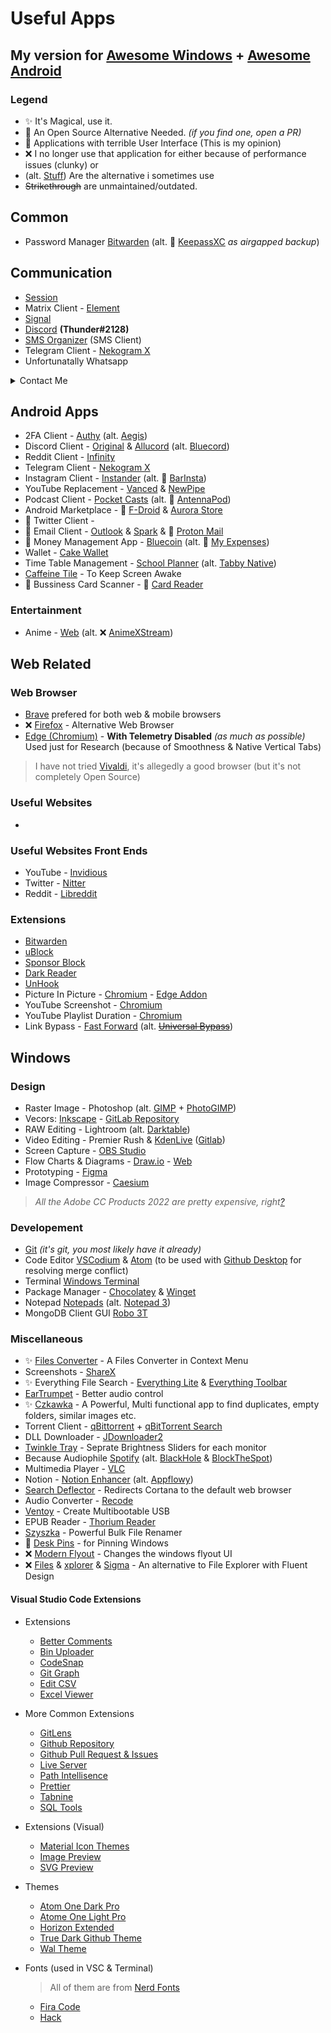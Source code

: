 # Useful Apps


<!-- ## Table of Contents -->

<!-- how the fuck do i add this ? -->
## My version for [Awesome Windows](https://github.com/Awesome-Windows/Awesome) + [Awesome Android](https://github.com/JStumpp/awesome-android)

### Legend 

- ✨ It's Magical, use it.
- 🔸 An Open Source Alternative Needed. *(if you find one, open a PR)*
- 💢 Applications with terrible User Interface (This is my opinion)
- ❌ I no longer use that application for either because of performance issues (clunky) or 
- (alt. [Stuff]()) Are the alternative i sometimes use
- ~~Strikethrough~~ are unmaintained/outdated.

## Common

- Password Manager [Bitwarden](https://bitwarden.com/) (alt. 💢 [KeepassXC](https://keepassxc.org/) *as airgapped backup*) 

## Communication

- [Session](https://getsession.org/)
- Matrix Client - [Element](https://element.io/)
- [Signal](https://signal.org/en/)
- [Discord](https://discord.com/) **(Thunder#2128)**
- [SMS Organizer](https://play.google.com/store/apps/details?id=com.microsoft.android.smsorganizer) (SMS Client)
- Telegram Client - [Nekogram X](https://github.com/NekoX-Dev/NekoX)
- Unfortunatally Whatsapp

<details>
    <summary>Contact Me</summary>
    Session ID: Soon™ 
</details>

## Android Apps

- 2FA Client - [Authy](https://authy.com/) (alt. [Aegis](https://github.com/beemdevelopment/Aegis))
- Discord Client - [Original](https://discord.com/download) & [Allucord](https://github.com/Aliucord/Aliucord) (alt. [Bluecord](https://bluesmods.com/bluecord/))
- Reddit Client - [Infinity](https://github.com/Docile-Alligator/Infinity-For-Reddit)
- Telegram Client - [Nekogram X](https://github.com/NekoX-Dev/NekoX)
- Instagram Client - [Instander](https://thedise.me/instander/) (alt. 💢 [BarInsta](https://github.com/PsyGik/barinsta))
- YouTube Replacement - [Vanced](https://vancedapp.com/) & [NewPipe](https://github.com/TeamNewPipe/NewPipe)
- Podcast Client - [Pocket Casts](https://www.pocketcasts.com/) (alt. 💢 [AntennaPod](https://antennapod.org/))
- Android Marketplace - 💢 [F-Droid](https://f-droid.org/) & [Aurora Store](https://gitlab.com/AuroraOSS/AuroraStore)
- 🔸 Twitter Client - 
- 🔸 Email Client - [Outlook](https://play.google.com/store/apps/details?id=com.microsoft.office.outlook) & [Spark](https://sparkmailapp.com/) & 💢 [Proton Mail](https://protonmail.com/)
- 🔸 Money Management App - [Bluecoin](https://www.bluecoinsapp.com/) (alt. 💢 [My Expenses](https://github.com/mtotschnig/MyExpenses))
- Wallet - [Cake Wallet](https://cakewallet.com/)
- Time Table Management - [School Planner](https://play.google.com/store/apps/details?id=daldev.android.gradehelper) (alt. [Tabby Native](https://github.com/KDani-99/tabby-native))
- [Caffeine Tile](https://f-droid.org/en/packages/info.zwanenburg.caffeinetile/) - To Keep Screen Awake
- 🔸 Bussiness Card Scanner - 💢 [Card Reader](https://github.com/gpadmaku1/card-reader)

### Entertainment
- Anime - [Web](https://github.com/anshumanv/awesome-anime-sources) (alt. ❌ [AnimeXStream](https://github.com/mukul500/AnimeXStream))

## Web Related

### Web Browser

- [Brave](https://brave.com/) prefered for both web & mobile browsers
- ❌ [Firefox](https://firefox.com/) - Alternative Web Browser
- [Edge (Chromium)](https://www.microsoft.com/en-us/edge) - **With Telemetry Disabled** *(as much as possible)* Used just for Research (because of Smoothness & Native Vertical Tabs)
> I have not tried [Vivaldi](https://vivaldi.com/), it's allegedly a good browser (but it's not completely Open Source)

### Useful Websites

- 

### Useful Websites Front Ends

- YouTube - [Invidious](https://github.com/iv-org/invidious)
- Twitter - [Nitter](https://github.com/zedeus/nitter)
- Reddit - [Libreddit](https://github.com/spikecodes/libreddit)

### Extensions

- [Bitwarden](https://bitwarden.com/)
- [uBlock](https://github.com/gorhill/uBlock)
- [Sponsor Block](https://github.com/ajayyy/SponsorBlock)
- [Dark Reader](https://darkreader.org/)
- [UnHook](https://unhook.app/)
- Picture In Picture - [Chromium](https://chrome.google.com/webstore/detail/picture-in-picture-extens/hkgfoiooedgoejojocmhlaklaeopbecg?hl=en) - [Edge Addon](https://microsoftedge.microsoft.com/addons/detail/pictureinpicture-everyw/cmnlinjalaieggoebkmamaphjghpafhn)
- YouTube Screenshot - [Chromium](https://chrome.google.com/webstore/detail/dark-reader/eimadpbcbfnmbkopoojfekhnkhdbieeh?hl=en)
- YouTube Playlist Duration - [Chromium](https://chrome.google.com/webstore/detail/youtube-playlist-duration/pijbakhgmhhadeakaocjfockpndcpobk)
- Link Bypass - [Fast Forward](https://github.com/FastForwardTeam/FastForward) (alt. ~~[Universal Bypass](https://github.com/Sainan/Universal-Bypass)~~)

## Windows  

### Design

- Raster Image - Photoshop (alt. [GIMP](https://www.gimp.org/) + [PhotoGIMP](https://github.com/Diolinux/PhotoGIMP))
- Vecors: [Inkscape](https://inkscape.org/) - [GitLab Repository](https://gitlab.com/inkscape/inkscape)
- RAW Editing - Lightroom (alt. [Darktable](https://www.darktable.org/))
- Video Editing - Premier Rush & [KdenLive](https://kdenlive.org/en/download/) ([Gitlab](https://invent.kde.org/multimedia/kdenlive))
- Screen Capture - [OBS Studio](https://obsproject.com/)
- Flow Charts & Diagrams - [Draw.io](https://github.com/jgraph/drawio) - [Web](https://app.diagrams.net/)
- Prototyping - [Figma](https://www.figma.com/)
- Image Compressor - [Caesium](https://github.com/Lymphatus/caesium-image-compressor)

> *All the Adobe CC Products 2022 are pretty expensive, right[?](https://github.com/ThunderE75/useful-windows-apps/blob/3b6ce09aba9c97dc89c8aaa4e7eacc53bad28722/assets/Adobe-cc-2022.svg)*

### Developement 

- [Git](https://git-scm.com/downloads) *(it's git, you most likely have it already)*
- Code Editor [VSCodium](https://github.com/VSCodium/vscodium) & [Atom](https://github.com/atom/atom) (to be used with [Github Desktop](https://desktop.github.com/) for resolving merge conflict)
- Terminal [Windows Terminal](https://github.com/microsoft/terminal)
- Package Manager - [Chocolatey](https://community.chocolatey.org/) & [Winget](https://github.com/microsoft/winget-cli)
- Notepad [Notepads](https://github.com/JasonStein/Notepads) (alt. [Notepad 3](https://github.com/rizonesoft/Notepad3))
- MongoDB Client GUI [Robo 3T](https://github.com/Studio3T/robomongo)

### Miscellaneous

- ✨ [Files Converter](https://file-converter.org/) - A Files Converter in Context Menu
- Screenshots - [ShareX](https://getsharex.com/)
- ✨ Everything File Search - [Everything Lite](https://www.voidtools.com/downloads/) & [Everything Toolbar](https://github.com/stnkl/EverythingToolbar)
- [EarTrumpet](https://github.com/File-New-Project/EarTrumpet) - Better audio control
- ✨ [Czkawka](https://github.com/qarmin/czkawka) - A Powerful, Multi functional app to find duplicates, empty folders, similar images etc.
- Torrent Client - [qBittorrent](https://www.qbittorrent.org/) + [qBitTorrent Search](https://github.com/qbittorrent/search-plugins)
- DLL Downloader - [JDownloader2](https://jdownloader.org/jdownloader2)
- [Twinkle Tray](https://github.com/xanderfrangos/twinkle-tray) - Seprate Brightness Sliders for each monitor
- Because Audiophile [Spotify](https://www.spotify.com/) (alt. [BlackHole](https://github.com/Sangwan5688/BlackHole) & [BlockTheSpot](https://github.com/mrpond/BlockTheSpot))
- Multimedia Player - [VLC](https://www.videolan.org/vlc/)
- Notion - [Notion Enhancer](https://notion-enhancer.github.io/) (alt. [Appflowy](https://github.com/AppFlowy-IO/appflowy))
- [Search Deflector](https://github.com/spikespaz/search-deflector) - Redirects Cortana to the default web browser
- Audio Converter - [Recode](https://github.com/murgatt/recode-converter)
- [Ventoy](https://github.com/ventoy/Ventoy) - Create Multibootable USB
- EPUB Reader - [Thorium Reader](https://github.com/edrlab/thorium-reader)
- [Szyszka](https://github.com/qarmin/szyszka) - Powerful Bulk File Renamer
- 🔸 [Desk Pins](https://efotinis.neocities.org/deskpins/) - for Pinning Windows
- ❌ [Modern Flyout](https://github.com/ModernFlyouts-Community/ModernFlyouts) - Changes the windows flyout UI
- ❌ [Files](https://github.com/files-community/files/) & [xplorer](https://github.com/kimlimjustin/xplorer) & [Sigma](https://github.com/aleksey-hoffman/sigma-file-manager) - An alternative to File Explorer with Fluent Design


#### Visual Studio Code Extensions

- Extensions
    - [Better Comments](https://marketplace.visualstudio.com/items?itemName=aaron-bond.better-comments)
    - [Bin Uploader](https://marketplace.visualstudio.com/items?itemName=jacprosser.sourcebinuploader)
    - [CodeSnap](https://marketplace.visualstudio.com/items?itemName=adpyke.codesnap)
    - [Git Graph](https://marketplace.visualstudio.com/items?itemName=mhutchie.git-graph)
    - [Edit CSV](https://marketplace.visualstudio.com/items?itemName=janisdd.vscode-edit-csv)
    - [Excel Viewer](https://marketplace.visualstudio.com/items?itemName=GrapeCity.gc-excelviewer)

- More Common Extensions
    - [GitLens](https://marketplace.visualstudio.com/items?itemName=eamodio.gitlens)
    - [Github Repository](https://marketplace.visualstudio.com/items?itemName=GitHub.remotehub)
    - [Github Pull Request & Issues](https://marketplace.visualstudio.com/items?itemName=GitHub.vscode-pull-request-github)
    - [Live Server](https://marketplace.visualstudio.com/items?itemName=ritwickdey.LiveServer)
    - [Path Intellisence](https://marketplace.visualstudio.com/items?itemName=christian-kohler.path-intellisense)
    - [Prettier](https://marketplace.visualstudio.com/items?itemName=esbenp.prettier-vscode)
    - [Tabnine](https://marketplace.visualstudio.com/items?itemName=TabNine.tabnine-vscode)
    - [SQL Tools](https://marketplace.visualstudio.com/items?itemName=mtxr.sqltools)

- Extensions (Visual)
    - [Material Icon Themes](https://marketplace.visualstudio.com/items?itemName=PKief.material-icon-theme)
    - [Image Preview](https://marketplace.visualstudio.com/items?itemName=kisstkondoros.vscode-gutter-preview)
    - [SVG Preview](https://marketplace.visualstudio.com/items?itemName=SimonSiefke.svg-preview)

- Themes
    - [Atom One Dark Pro](https://marketplace.visualstudio.com/items?itemName=akamud.vscode-theme-onedark)
    - [Atome One Light Pro](https://marketplace.visualstudio.com/items?itemName=akamud.vscode-theme-onelight)
    - [Horizon Extended](https://marketplace.visualstudio.com/items?itemName=LanceWilhelm.horizon-extended)
    - [True Dark Github Theme](https://marketplace.visualstudio.com/items?itemName=MayowaPitan.true-dark-github-theme)
    - [Wal Theme](https://github.com/dlasagno/vscode-wal-theme)
- Fonts (used in VSC & Terminal) 
    > All of them are from [Nerd Fonts](https://github.com/ryanoasis/nerd-fonts/) 
    - [Fira Code](https://github.com/ryanoasis/nerd-fonts/releases/latest)
    - [Hack](https://github.com/ryanoasis/nerd-fonts/releases/latest)